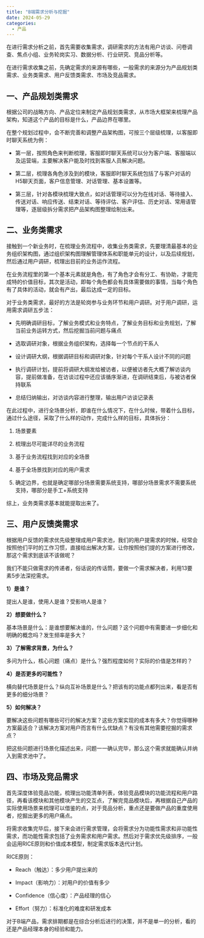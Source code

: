 ```yaml
---
title: "B端需求分析与挖掘"
date: 2024-05-29
categories:
  - 产品
---
```



在进行需求分析之前，首先需要收集需求，调研需求的方法有用户访谈、问卷调查、焦点小组、业务轮岗实习、数据分析、行业研究、竞品分析等。

<!-- more -->

在进行需求收集之前，先确定需求的来源有哪些，一般需求的来源分为产品规划类需求、业务类需求、用户反馈类需求、市场及竞品需求。

## **一、产品规划类需求**

根据公司的战略方向、产品定位来制定产品规划类需求，从市场大框架来梳理产品架构，知道这个产品的目标是什么，产品边界在哪里。

在整个规划过程中，会不断完善和调整产品架构图，可按三个层级梳理，以客服即时聊天系统为例：

*   第一层，按照角色来判断梳理，客服即时聊天系统可以分为客户端、客服端以及运营端，主要解决客户能及时找到客服人员解决问题。
    
*   第二层，梳理各角色涉及到的模块，客服即时聊天系统包括了与客户对话的H5聊天页面，客户信息管理、对话管理、基本设置等。
    
*   第三层，针对各模块梳理大致点，如对话管理可以分为在线对话、等待接入、传送对话、响应传送、结束对话、等待评估、客户评估、历史对话、常用语管理等，逐层级拆分需求把产品架构图整理绘制出来。
    

## **二、业务类需求**

接触到一个新业务时，在梳理业务流程中，收集业务类需求，先要理清最基本的业务组织架构图，通过组织架构图理解管理体系和职能单元的设计，以及后续规划，然后通过用户调研，梳理出目前的业务运作流程。

在业务流程里的第一个基本元素就是角色，有了角色才会有分工、有协助，才能完成特的价值目标，其次是活动，即每个角色都会有具体需要做的事情，当每个角色有了具体的活动，就会有产出，最后达成一定的目标。

对于业务类需求，最好的方法是轮岗参与业务环节和用户调研。对于用户调研，运用需求调研五步法：

*   先明确调研目标，了解业务模式和业务特点，了解业务目标和业务规划，了解当前业务运转方式，然后挖掘当前问题与痛点
    
*   选取调研对象，根据业务组织架构，选择每一个节点的干系人
    
*   设计调研大纲，根据调研目标和调研对象，针对每个干系人设计不同的问题
    
*   执行调研计划，提前将调研大纲发给被访者，以便被访者先大概了解访谈内容，提前做准备，在访谈过程中还应该循序渐进，在调研结束后，与被访者保持联系
    
*   总结归纳输出，对访谈内容进行整理，输出用户访谈记录表
    

在此过程中，进行全场景分析，即谁在什么情况下，在什么时候，带着什么目标，通过什么途径，采取了什么样的动作，完成什么样的目标，具体拆分：

1.  场景要素
    
2.  梳理出尽可能详尽的业务流程
    
3.  基于业务流程找到对应的全场景
    
4.  基于全场景找到对应的用户需求
    
5.  确定边界，也就是确定哪部分场景需要系统支持，哪部分场景需求不需要系统支持，哪部分是手工+系统支持
    

综上，业务类需求基本就能提取出来了。

## **三、用户反馈类需求**

根据用户反馈的需求优先级整理成用户需求池，我们的用户提需求的时候，经常会按照他们平时的工作习惯，直接给出解决方案，让你按照他们提的方案进行修改，那这个需求到底该不该做呢？

我们不能只做需求的传递者，俗话说的传话筒，要做一个需求解决者，利用13要素5步法深挖需求。

**1）是谁？**

提出人是谁，使用人是谁？受影响人是谁？

**2）想要做什么？**

基本场景是什么：是谁想要解决谁的，什么问题？这个问题中有需要进一步细化和明确的概念吗？发生频率是多大？

**3）了解需求背景，为什么？**

多问为什么，核心问题（痛点）是什么？强烈程度如何？实际的价值是怎样的？

**4）是否更多的可能性？**

横向替代场景是什么？纵向互补场景是什么？把该有的功能点都列出来，看是否有更多的细分场景？

**5）如何解决？**

要解决这些问题有哪些可行的解决方案？这些方案实现的成本有多大？你觉得哪种方案最适合？该解决方案对用户而言有什么优缺点？有没有其他需要挖掘的需求点？

把这些问题进行场景化描述出来，问题一一确认完毕，那么这个需求就能确认并纳入到需求池中了。

## **四、市场及竞品需求**

首先深度体验竞品功能，梳理出功能清单列表，体验竞品模块的功能流程和用户路径，再看该模块和其他模块产生的交互点，了解完竞品模块后，再根据自己产品的实际使用场景来梳理可以借鉴的点，对于竞品分析，重点还是要做产品的重度使用者，挖掘出更多的用户痛点。

将需求收集完毕后，接下来会进行需求管理，会将需求分为功能性需求和非功能性需求，而功能性需求包括了业务需求和用户需求。然后对于需求优先级排序，一般会运用RICE原则和价值成本模型，制定需求版本迭代计划。

RICE原则：

*   Reach（触达）：多少用户提出来的
    
*   Impact（影响力）：对用户的价值有多少
    
*   Confidence（信心度）：产品经理的信心
    
*   Effort（努力）：标准化的难度和研发成本
    

对于B端产品，需求排期都是在综合分析后进行的决策，并不是单一的分析，看的还是产品经理本身的经验和能力。